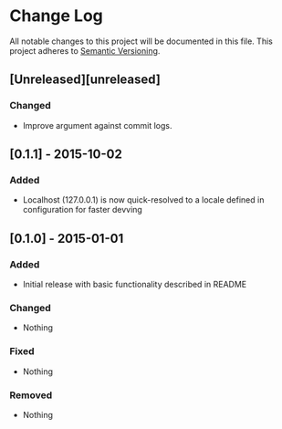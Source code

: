 # Change Log
All notable changes to this project will be documented in this file.
This project adheres to [Semantic Versioning](http://semver.org/).

## [Unreleased][unreleased]
### Changed
- Improve argument against commit logs.

## [0.1.1] - 2015-10-02
### Added
- Localhost (127.0.0.1) is now quick-resolved to a locale defined in configuration for faster devving

## [0.1.0] - 2015-01-01
### Added
- Initial release with basic functionality described in README
### Changed
- Nothing
### Fixed
- Nothing
### Removed
- Nothing
